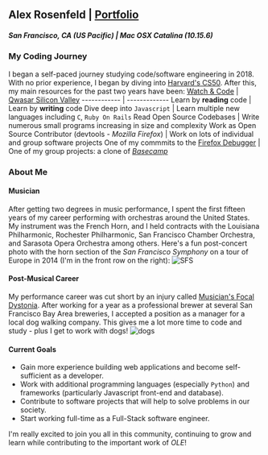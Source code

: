 ## Alex Rosenfeld | [Portfolio](https://www.adrosenfeld.com/)
##### San Francisco, CA (US Pacific) | Mac OSX Catalina (10.15.6)

### My Coding Journey
I began a self-paced journey studying code/software engineering in 2018.  With no prior experience, I began by diving into [Harvard's CS50](https://www.edx.org/course/cs50s-introduction-to-computer-science).
After this, my main resources for the past two years have been:
[Watch & Code](https://watchandcode.com/) | [Qwasar Silicon Valley](https://qwasar.io/)
------------ | -------------
Learn by **reading** code | Learn by **writing** code
Dive deep into `Javascript` | Learn multiple new languages including `C`, `Ruby On Rails`
Read Open Source Codebases | Write numerous small programs increasing in size and complexity
Work as Open Source Contributor (devtools - _Mozilla Firefox_) | Work on lots of individual and group software projects
One of my commmits to the [Firefox Debugger](https://hg.mozilla.org/integration/autoland/rev/25a282bca05b) | One of my group projects: a clone of [_Basecamp_](https://stormy-crag-63797.herokuapp.com/)

### About Me
#### Musician
After getting two degrees in music performance, I spent the first fifteen years of my career performing with orchestras around the United States. My instrument was the French Horn, and I held contracts with the Louisiana Philharmonic, Rochester Philharmonic, San Francisco Chamber Orchestra, and Sarasota Opera Orchestra among others.  Here's a fun post-concert photo with the horn section of the _San Francisco Symphony_ on a tour of Europe in 2014 (I'm in the front row on the right):
![SFS](https://scontent-ort2-1.xx.fbcdn.net/v/t1.0-9/254179_10150220148799057_4836008_n.jpg?_nc_cat=103&ccb=2&_nc_sid=cdbe9c&_nc_ohc=ecSafMoEPVEAX9uL7qh&_nc_ht=scontent-ort2-1.xx&oh=e2ffdc124275b07b38698565fa8df586&oe=5FB7D22E)

#### Post-Musical Career
My performance career was cut short by an injury called [Musician's Focal Dystonia](https://en.wikipedia.org/wiki/Focal_dystonia).  After working for a year as a professional brewer at several San Francisco Bay Area breweries, I accepted a position as a manager for a local dog walking company.  This gives me a lot more time to code and study - plus I get to work with dogs! ![dogs](https://scontent-ort2-1.xx.fbcdn.net/v/t1.0-9/42494209_1961609303878135_2868037267434242048_o.jpg?_nc_cat=105&ccb=2&_nc_sid=8bfeb9&_nc_ohc=kHJH7qOiFwEAX-rwnpV&_nc_ht=scontent-ort2-1.xx&oh=818958cbcd485314dec3897ae1c05346&oe=5FB53724)

#### Current Goals
- Gain more experience building web applications and become self-sufficient as a developer.
- Work with additional programming languages (especially `Python`) and frameworks (particularly Javascript front-end and database).
- Contribute to software projects that will help to solve problems in our society.
- Start working full-time as a Full-Stack software engineer.

I'm really excited to join you all in this community, continuing to grow and learn while contributing to the important work of _OLE_!


